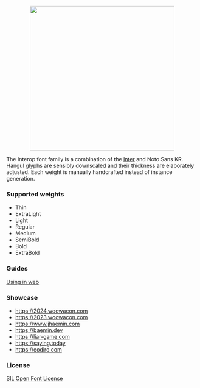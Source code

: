 <p align="center">
  <img width="380" src="https://user-images.githubusercontent.com/19797697/125155533-899ed380-e19b-11eb-9cd7-7f1236684128.png" />
</p>

The Interop font family is a combination of the [Inter](https://github.com/rsms/inter) and Noto Sans KR. Hangul glyphs are sensibly downscaled and their thickness are elaborately adjusted. Each weight is manually handcrafted instead of instance generation.

### Supported weights

- Thin
- ExtraLight
- Light
- Regular
- Medium
- SemiBold
- Bold
- ExtraBold

### Guides

[Using in web](./web)

### Showcase

- https://2024.woowacon.com
- https://2023.woowacon.com
- https://www.jhaemin.com
- https://baemin.dev
- https://liar-game.com
- https://saying.today
- https://eodiro.com

### License

[SIL Open Font License](https://github.com/paywteam/payw-pro/blob/master/LICENSE)
